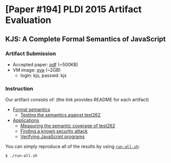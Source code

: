 # [Paper #194] PLDI 2015 Artifact Evaluation

## KJS: A Complete Formal Semantics of JavaScript

### Artifact Submission

 * Accepted paper: [pdf]() (~500KB)
 * VM image: [ova]() (~2GB)
   * login: kjs, passwd: kjs

### Instruction

Our artifact consists of: (the link provides README for each artifact)
 * [Formal semantics](README.md#directory-structure)
   * [Testing the semantics against test262](README.md#5-run-ecmascript-conformance-test-suitetest262)
 * [Applications](README.md#directory-structure)
   * [Measuring the semantic coverage of test262](test262-coverage/README.md)
   * [Finding a known security attack](security-attack/README.md)
   * [Verifying JavaScript programs](verification/README.md)

You can simply reproduce all of the results by using [`run-all.sh`](run-all.sh):
```
$ ./run-all.sh
```
